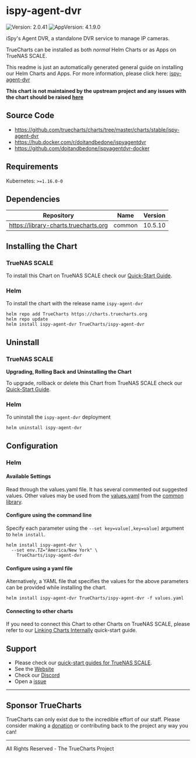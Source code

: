 # ispy-agent-dvr

![Version: 2.0.41](https://img.shields.io/badge/Version-2.0.41-informational?style=flat-square) ![AppVersion: 4.1.9.0](https://img.shields.io/badge/AppVersion-4.1.9.0-informational?style=flat-square)

iSpy's Agent DVR, a standalone DVR service to manage IP cameras.

TrueCharts can be installed as both *normal* Helm Charts or as Apps on TrueNAS SCALE.

This readme is just an automatically generated general guide on installing our Helm Charts and Apps.
For more information, please click here: [ispy-agent-dvr](https://truecharts.org/docs/charts/stable/ispy-agent-dvr)

**This chart is not maintained by the upstream project and any issues with the chart should be raised [here](https://github.com/truecharts/charts/issues/new/choose)**

## Source Code

* <https://github.com/truecharts/charts/tree/master/charts/stable/ispy-agent-dvr>
* <https://hub.docker.com/r/doitandbedone/ispyagentdvr>
* <https://github.com/doitandbedone/ispyagentdvr-docker>

## Requirements

Kubernetes: `>=1.16.0-0`

## Dependencies

| Repository | Name | Version |
|------------|------|---------|
| https://library-charts.truecharts.org | common | 10.5.10 |

## Installing the Chart

### TrueNAS SCALE

To install this Chart on TrueNAS SCALE check our [Quick-Start Guide](https://truecharts.org/docs/manual/SCALE%20Apps/Quick-Start%20Guides/Installing-an-App).

### Helm

To install the chart with the release name `ispy-agent-dvr`

```console
helm repo add TrueCharts https://charts.truecharts.org
helm repo update
helm install ispy-agent-dvr TrueCharts/ispy-agent-dvr
```

## Uninstall

### TrueNAS SCALE

**Upgrading, Rolling Back and Uninstalling the Chart**

To upgrade, rollback or delete this Chart from TrueNAS SCALE check our [Quick-Start Guide](https://truecharts.org/docs/manual/SCALE%20Apps/Quick-Start%20Guides/Upgrade-rollback-delete-an-App).

### Helm

To uninstall the `ispy-agent-dvr` deployment

```console
helm uninstall ispy-agent-dvr
```

## Configuration

### Helm

#### Available Settings

Read through the values.yaml file. It has several commented out suggested values.
Other values may be used from the [values.yaml](https://github.com/truecharts/library-charts/tree/main/charts/stable/common/values.yaml) from the [common library](https://github.com/k8s-at-home/library-charts/tree/main/charts/stable/common).

#### Configure using the command line

Specify each parameter using the `--set key=value[,key=value]` argument to `helm install`.

```console
helm install ispy-agent-dvr \
  --set env.TZ="America/New York" \
    TrueCharts/ispy-agent-dvr
```

#### Configure using a yaml file

Alternatively, a YAML file that specifies the values for the above parameters can be provided while installing the chart.

```console
helm install ispy-agent-dvr TrueCharts/ispy-agent-dvr -f values.yaml
```

#### Connecting to other charts

If you need to connect this Chart to other Charts on TrueNAS SCALE, please refer to our [Linking Charts Internally](https://truecharts.org/docs/manual/SCALE%20Apps/Quick-Start%20Guides/linking-apps) quick-start guide.

## Support

- Please check our [quick-start guides for TrueNAS SCALE](https://truecharts.org/docs/manual/SCALE%20Apps/Quick-Start%20Guides/Important-MUST-READ).
- See the [Website](https://truecharts.org)
- Check our [Discord](https://discord.gg/tVsPTHWTtr)
- Open a [issue](https://github.com/truecharts/apps/issues/new/choose)

---

## Sponsor TrueCharts

TrueCharts can only exist due to the incredible effort of our staff.
Please consider making a [donation](https://truecharts.org/docs/about/sponsor) or contributing back to the project any way you can!

---

All Rights Reserved - The TrueCharts Project
